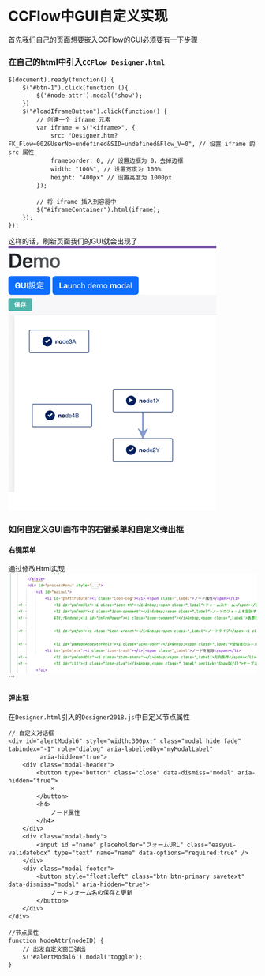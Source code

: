 CCFlow中GUI自定义实现
==============
首先我们自己的页面想要嵌入CCFlow的GUI必须要有一下步骤
### 在自己的html中引入`CCFlow Designer.html`
```
$(document).ready(function() {
    $("#btn-1").click(function (){
        $('#node-attr').modal('show');
    })
    $("#loadIframeButton").click(function() {
        // 创建一个 iframe 元素
        var iframe = $("<iframe>", {
            src: "Designer.htm?FK_Flow=002&UserNo=undefined&SID=undefined&Flow_V=0", // 设置 iframe 的 src 属性
            frameborder: 0, // 设置边框为 0，去掉边框
            width: "100%", // 设置宽度为 100%
            height: "400px" // 设置高度为 1000px
        });

        // 将 iframe 插入到容器中
        $("#iframeContainer").html(iframe);
    });
});
```
这样的话，刷新页面我们的GUI就会出现了
![gui_config.png](img%2Fgui_config.png)
### 如何自定义GUI画布中的右键菜单和自定义弹出框
#### 右键菜单
通过修改Html实现
![right_menu.png](img%2Fright_menu.png)```

#### 弹出框
在`Designer.html`引入的`Designer2018.js`中自定义节点属性
```
// 自定义对话框
<div id="alertModal6" style="width:300px;" class="modal hide fade" tabindex="-1" role="dialog" aria-labelledby="myModalLabel"
         aria-hidden="true">
    <div class="modal-header">
        <button type="button" class="close" data-dismiss="modal" aria-hidden="true">
            ×
        </button>
        <h4>
            ノード属性
        </h4>
    </div>
    <div class="modal-body">
        <input id ="name" placeholder="フォームURL" class="easyui-validatebox" type="text" name="name" data-options="required:true" />
    </div>
    <div class="modal-footer">
        <button style="float:left" class="btn btn-primary savetext" data-dismiss="modal" aria-hidden="true">
            ノードフォーム名の保存と更新
        </button>
    </div>
</div>

//节点属性
function NodeAttr(nodeID) {
    // 出发自定义窗口弹出
    $('#alertModal6').modal('toggle');
}
```
